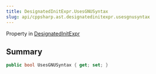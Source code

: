 ```yaml
---
title: DesignatedInitExpr.UsesGNUSyntax
slug: api/cppsharp.ast.designatedinitexpr.usesgnusyntax
---
```

Property in [DesignatedInitExpr](/api/cppsharp/ast/designatedinitexpr)

## Summary



```csharp
public bool UsesGNUSyntax { get; set; }
```

